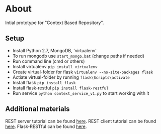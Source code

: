 About
=============

Intial prototype for "Context Based Repository".


Setup
-------

- Install Python 2.7, MongoDB, 'virtualenv'
- To run mongodb use `start_mongo.bat` (change paths if needed)
- Run command line (cmd or others)
- Install virtualenv `pip install virtualenv`
- Create virtual-folder for flask `virtualenv --no-site-packages flask`
- Actiate virtual-folder by running `flask\Scripts\activate`
- Install flask `pip install flask`
- Install flask-restful `pip install flask-restful`
- Run service `python context_service_v1.py` to start working with it


Additional materials
-------
REST server tutorial can be found [here](http://blog.miguelgrinberg.com/post/designing-a-restful-api-with-python-and-flask).
REST client tutorial can be found [here](http://blog.miguelgrinberg.com/post/writing-a-javascript-rest-client).
Flask-RESTful can be found [here](http://flask-restful.readthedocs.org/en/latest/).

